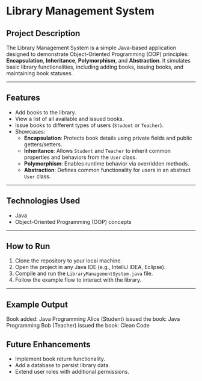 # Library Management System

## Project Description
The Library Management System is a simple Java-based application designed to demonstrate Object-Oriented Programming (OOP) principles: **Encapsulation**, **Inheritance**, **Polymorphism**, and **Abstraction**. It simulates basic library functionalities, including adding books, issuing books, and maintaining book statuses.

---

## Features
- Add books to the library.
- View a list of all available and issued books.
- Issue books to different types of users (`Student` or `Teacher`).
- Showcases:
    - **Encapsulation**: Protects book details using private fields and public getters/setters.
    - **Inheritance**: Allows `Student` and `Teacher` to inherit common properties and behaviors from the `User` class.
    - **Polymorphism**: Enables runtime behavior via overridden methods.
    - **Abstraction**: Defines common functionality for users in an abstract `User` class.

---

## Technologies Used
- Java
- Object-Oriented Programming (OOP) concepts

---

## How to Run
1. Clone the repository to your local machine.
2. Open the project in any Java IDE (e.g., IntelliJ IDEA, Eclipse).
3. Compile and run the `LibraryManagementSystem.java` file.
4. Follow the example flow to interact with the library.

---

## Example Output
Book added: Java Programming Alice (Student) issued the book: Java Programming Bob (Teacher) issued the book: Clean Code

## Future Enhancements
- Implement book return functionality.
- Add a database to persist library data.
- Extend user roles with additional permissions.
